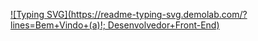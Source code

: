 [![Typing SVG](https://readme-typing-svg.demolab.com/?lines=Bem+Vindo+(a)!; Desenvolvedor+Front-End)](https://git.io/typing-svg)

